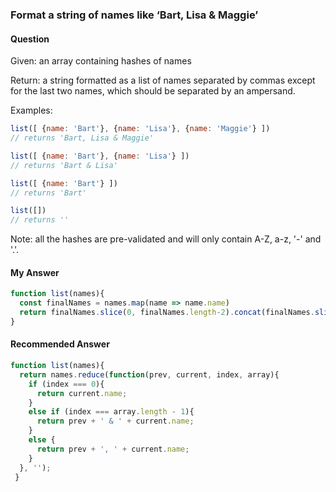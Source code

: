 ### Format a string of names like ‘Bart, Lisa & Maggie’

#### Question

Given: an array containing hashes of names

Return: a string formatted as a list of names separated by commas except for the last two names, which should be separated by an ampersand.

Examples:

```js
list([ {name: 'Bart'}, {name: 'Lisa'}, {name: 'Maggie'} ])
// returns 'Bart, Lisa & Maggie'

list([ {name: 'Bart'}, {name: 'Lisa'} ])
// returns 'Bart & Lisa'

list([ {name: 'Bart'} ])
// returns 'Bart'

list([])
// returns ''
```

Note: all the hashes are pre-validated and will only contain A-Z, a-z, '-' and '.'.



#### My Answer

```js
function list(names){
  const finalNames = names.map(name => name.name)
  return finalNames.slice(0, finalNames.length-2).concat(finalNames.slice(finalNames.length-2).join(' & ')).join(', ')
}
```



#### Recommended Answer

```js
function list(names){
  return names.reduce(function(prev, current, index, array){
    if (index === 0){
      return current.name;
    }
    else if (index === array.length - 1){
      return prev + ' & ' + current.name;
    } 
    else {
      return prev + ', ' + current.name;
    }
  }, '');
 }
```






